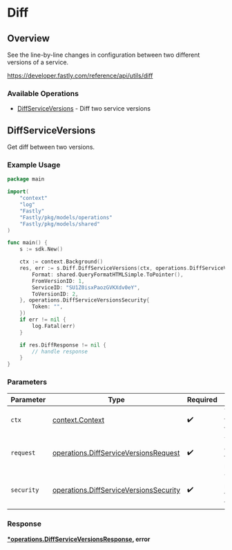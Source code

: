 # Diff

## Overview

See the line-by-line changes in configuration between two different versions of a service.

<https://developer.fastly.com/reference/api/utils/diff>
### Available Operations

* [DiffServiceVersions](#diffserviceversions) - Diff two service versions

## DiffServiceVersions

Get diff between two versions.

### Example Usage

```go
package main

import(
	"context"
	"log"
	"Fastly"
	"Fastly/pkg/models/operations"
	"Fastly/pkg/models/shared"
)

func main() {
    s := sdk.New()

    ctx := context.Background()
    res, err := s.Diff.DiffServiceVersions(ctx, operations.DiffServiceVersionsRequest{
        Format: shared.QueryFormatHTMLSimple.ToPointer(),
        FromVersionID: 1,
        ServiceID: "SU1Z0isxPaozGVKXdv0eY",
        ToVersionID: 2,
    }, operations.DiffServiceVersionsSecurity{
        Token: "",
    })
    if err != nil {
        log.Fatal(err)
    }

    if res.DiffResponse != nil {
        // handle response
    }
}
```

### Parameters

| Parameter                                                                                        | Type                                                                                             | Required                                                                                         | Description                                                                                      |
| ------------------------------------------------------------------------------------------------ | ------------------------------------------------------------------------------------------------ | ------------------------------------------------------------------------------------------------ | ------------------------------------------------------------------------------------------------ |
| `ctx`                                                                                            | [context.Context](https://pkg.go.dev/context#Context)                                            | :heavy_check_mark:                                                                               | The context to use for the request.                                                              |
| `request`                                                                                        | [operations.DiffServiceVersionsRequest](../../models/operations/diffserviceversionsrequest.md)   | :heavy_check_mark:                                                                               | The request object to use for the request.                                                       |
| `security`                                                                                       | [operations.DiffServiceVersionsSecurity](../../models/operations/diffserviceversionssecurity.md) | :heavy_check_mark:                                                                               | The security requirements to use for the request.                                                |


### Response

**[*operations.DiffServiceVersionsResponse](../../models/operations/diffserviceversionsresponse.md), error**


